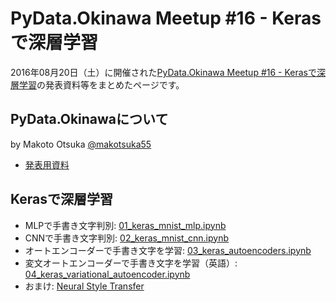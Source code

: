 # PyData.Okinawa Meetup #16 - Kerasで深層学習

2016年08月20日（土）に開催された[PyData.Okinawa Meetup #16 - Kerasで深層学習](http://pydataokinawa.connpass.com/event/36115/)の発表資料等をまとめたページです。

## PyData.Okinawaについて
by Makoto Otsuka [@makotsuka55](https://twitter.com/makotsuka55)

- [発表用資料](https://github.com/PyDataOkinawa/meetup016/blob/master/PyData.Okinawa%20Meetup%20016%20-%2001%20Introduction%20to%20PyData.Okinawa.ipynb)

## Kerasで深層学習

- MLPで手書き文字判別: [01_keras_mnist_mlp.ipynb](https://github.com/PyDataOkinawa/meetup016/blob/master/keras_tutorial/01_keras_mnist_mlp.ipynb)
- CNNで手書き文字判別: [02_keras_mnist_cnn.ipynb](https://github.com/PyDataOkinawa/meetup016/blob/master/keras_tutorial/02_keras_mnist_cnn.ipynb)
- オートエンコーダーで手書き文字を学習: [03_keras_autoencoders.ipynb](https://github.com/PyDataOkinawa/meetup016/blob/master/keras_tutorial/03_keras_autoencoders.ipynb)
- 変文オートエンコーダーで手書き文字を学習（英語）: [04_keras_variational_autoencoder.ipynb](https://github.com/PyDataOkinawa/meetup016/blob/master/keras_tutorial/04_keras_variational_autoencoder.ipynb)
- おまけ: [Neural Style Transfer](https://github.com/PyDataOkinawa/meetup016/tree/master/neural_style_transfer)
